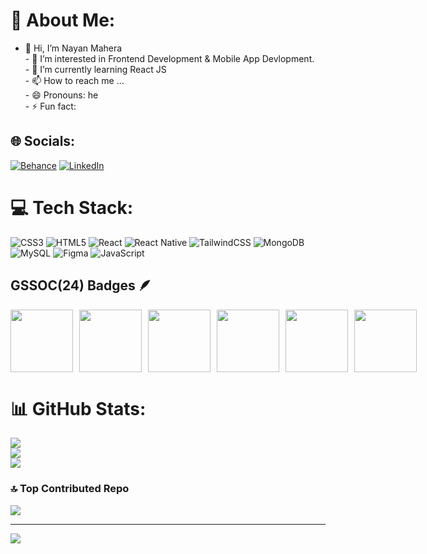 # 💫 About Me:
- 👋 Hi, I’m Nayan Mahera<br>- 👀 I’m interested in Frontend Development & Mobile App Devlopment.<br>- 🌱 I’m currently learning React JS<br>- 📫 How to reach me ...<br>- 😄 Pronouns: he<br>- ⚡ Fun fact: <br>


## 🌐 Socials:
[![Behance](https://img.shields.io/badge/Behance-1769ff?logo=behance&logoColor=white)](https://behance.net/https://www.behance.net/nkkjsss) [![LinkedIn](https://img.shields.io/badge/LinkedIn-%230077B5.svg?logo=linkedin&logoColor=white)](https://www.linkedin.com/in/nayan-mahera-1528612a6/) 

# 💻 Tech Stack:
![CSS3](https://img.shields.io/badge/css3-%231572B6.svg?style=for-the-badge&logo=css3&logoColor=white) ![HTML5](https://img.shields.io/badge/html5-%23E34F26.svg?style=for-the-badge&logo=html5&logoColor=white) ![React](https://img.shields.io/badge/react-%2320232a.svg?style=for-the-badge&logo=react&logoColor=%2361DAFB) ![React Native](https://img.shields.io/badge/react_native-%2320232a.svg?style=for-the-badge&logo=react&logoColor=%2361DAFB) ![TailwindCSS](https://img.shields.io/badge/tailwindcss-%2338B2AC.svg?style=for-the-badge&logo=tailwind-css&logoColor=white)  ![MongoDB](https://img.shields.io/badge/MongoDB-%234ea94b.svg?style=for-the-badge&logo=mongodb&logoColor=white) ![MySQL](https://img.shields.io/badge/mysql-4479A1.svg?style=for-the-badge&logo=mysql&logoColor=white) ![Figma](https://img.shields.io/badge/figma-%23F24E1E.svg?style=for-the-badge&logo=figma&logoColor=white) ![JavaScript](https://img.shields.io/badge/javascript-%23323330.svg?style=for-the-badge&logo=javascript&logoColor=%23F7DF1E) 

## GSSOC(24) Badges 🪶
<div style='display:flex; align-items:center; gap: 10px;' align='center'>
  <img src="https://gssoc.girlscript.tech/badges/postman.png?imwidth=96" width="100px" height="100px" />
  <img src="https://gssoc.girlscript.tech/badges/1.png?imwidth=96" width="100px" height="100px" />
  <img src="https://gssoc.girlscript.tech/badges/2.png?imwidth=96" width="100px" height="100px" />
  <img src="https://gssoc.girlscript.tech/badges/3.png?imwidth=96" width="100px" height="100px" />
  <img src="https://gssoc.girlscript.tech/badges/4.png?imwidth=96" width="100px" height="100px" />
  <img src="https://gssoc.girlscript.tech/badges/5.png?imwidth=96" width="100px" height="100px" />
</div>


# 📊 GitHub Stats:
![](https://github-readme-stats.vercel.app/api?username=itznayan&theme=dark&hide_border=false&include_all_commits=true&count_private=true)<br/>
![](https://github-readme-streak-stats.herokuapp.com/?user=itznayan&theme=dark&hide_border=false)<br/>
![](https://github-readme-stats.vercel.app/api/top-langs/?username=itznayan&theme=dark&hide_border=false&include_all_commits=true&count_private=true&layout=compact)

### 🔝 Top Contributed Repo
![](https://github-contributor-stats.vercel.app/api?username=itznayan&limit=5&theme=dark&combine_all_yearly_contributions=true)

---
[![](https://visitcount.itsvg.in/api?id=itznayan&icon=0&color=0)](https://visitcount.itsvg.in)

<!-- Proudly created with GPRM ( https://gprm.itsvg.in ) -->
